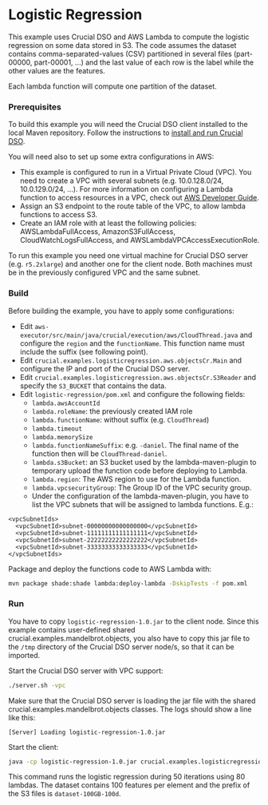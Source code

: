 # Logistic Regression

This example uses Crucial DSO and AWS Lambda to compute the logistic regression on some data stored in S3. The code assumes the dataset contains comma-separated-values (CSV) partitioned in several files (part-00000, part-00001, ...) and the last value of each row is the label while the other values are the features.

Each lambda function will compute one partition of the dataset.

### Prerequisites

To build this example you will need the Crucial DSO client installed to the local Maven repository. 
Follow the instructions to [install and run Crucial DSO](https://github.com/danielBCN/crucial-dso#usage).

You will need also to set up some extra configurations in AWS:
* This example is configured to run in a Virtual Private Cloud (VPC). You need to create a VPC with several subnets (e.g. 10.0.128.0/24, 10.0.129.0/24, ...). For more information on configuring a Lambda function to access resources in a VPC, check out [AWS Developer Guide](https://docs.aws.amazon.com/lambda/latest/dg/configuration-vpc.html).
* Assign an S3 endpoint to the route table of the VPC, to allow lambda functions to access S3.
* Create an IAM role with at least the following policies: AWSLambdaFullAccess, AmazonS3FullAccess, CloudWatchLogsFullAccess, and AWSLambdaVPCAccessExecutionRole.

To run this example you need one virtual machine for Crucial DSO server (e.g. `r5.2xlarge`) and another one for the client node. Both machines must be in the previously configured VPC and the same subnet.

### Build  

Before building the example, you have to apply some configurations:
* Edit `aws-executor/src/main/java/crucial/execution/aws/CloudThread.java` and configure the `region` and the `functionName`. This function name must include the suffix (see following point).
* Edit `crucial.examples.logisticregression.aws.objectsCr.Main` and configure the IP and port of the Crucial DSO server.
* Edit `crucial.examples.logisticregression.aws.objectsCr.S3Reader` and specify the `S3_BUCKET` that contains the data.  
* Edit `logistic-regression/pom.xml` and configure the following fields:
  * `lambda.awsAccountId`
  * `lambda.roleName`: the previously created IAM role
  * `lambda.functionName`: without suffix (e.g. `CloudThread`)
  * `lambda.timeout`
  * `lambda.memorySize`
  * `lambda.functionNameSuffix`: e.g. `-daniel`. The final name of the function then will be `CloudThread-daniel`.
  * `lambda.s3Bucket`: an S3 bucket used by the lambda-maven-plugin to temporary upload the function code before deploying to Lambda.
  * `lambda.region`:  The AWS region to use for the Lambda function.
  * `lambda.vpcsecurityGroup`: The Group ID of the VPC security group.
  * Under the configuration of the lambda-maven-plugin, you have to list the VPC subnets that will be assigned to lambda functions. E.g.:
    
```
<vpcSubnetIds>
  <vpcSubnetId>subnet-00000000000000000</vpcSubnetId>
  <vpcSubnetId>subnet-11111111111111111</vpcSubnetId>
  <vpcSubnetId>subnet-22222222222222222</vpcSubnetId>
  <vpcSubnetId>subnet-33333333333333333</vpcSubnetId>
</vpcSubnetIds>
```

Package and deploy the functions code to AWS Lambda with:

```bash
mvn package shade:shade lambda:deploy-lambda -DskipTests -f pom.xml
```

### Run

You have to copy `logistic-regression-1.0.jar` to the client node. 
Since this example contains user-defined shared crucial.examples.mandelbrot.objects, you also have to copy this jar file to the `/tmp` directory of the Crucial DSO server node/s, so that it can be imported.

Start the Crucial DSO server with VPC support:

```bash
./server.sh -vpc
```

Make sure that the Crucial DSO server is loading the jar file with the shared crucial.examples.mandelbrot.objects classes. The logs should show a line like this:

```
[Server] Loading logistic-regression-1.0.jar
```

Start the client:

```bash
java -cp logistic-regression-1.0.jar crucial.examples.logisticregression.aws.objectsCr.Main 50 80 100 dataset-100GB-100d
```

This command runs the logistic regression during 50 iterations using 80 lambdas. The dataset contains 100 features per element and the prefix of the S3 files is `dataset-100GB-100d`.
